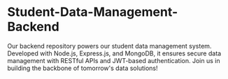 # Student-Data-Management-Backend
Our backend repository powers our student data management system. Developed with Node.js, Express.js, and MongoDB, it ensures secure data management with RESTful APIs and JWT-based authentication. Join us in building the backbone of tomorrow's data solutions!
